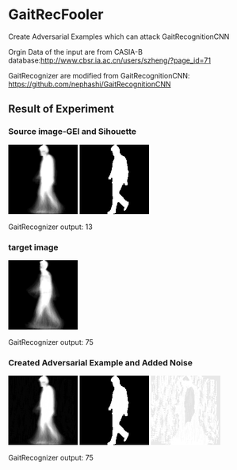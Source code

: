 # GaitRecFooler
Create Adversarial Examples which can attack GaitRecognitionCNN

Orgin Data of the input are from CASIA-B database:http://www.cbsr.ia.ac.cn/users/szheng/?page_id=71

GaitRecognizer are modified from GaitRecognitionCNN: https://github.com/nephashi/GaitRecognitionCNN

## Result of Experiment
### Source image-GEI and Sihouette
![Image 1](https://github.com/YifanPTAH/GaitRecFooler/blob/master/input/experiment-1/source/013-nm-04-090.png)
![Image 2](https://github.com/YifanPTAH/GaitRecFooler/blob/master/input/experiment-1/gif/source.gif)

GaitRecognizer output: 13
### target image
![Image 3](https://github.com/YifanPTAH/GaitRecFooler/blob/master/input/experiment-1/target/075-nm-04-090.png)

GaitRecognizer output: 75

### Created Adversarial Example and Added Noise
![image 4](https://github.com/YifanPTAH/GaitRecFooler/blob/master/output/experiment-1/gei/fake-gait-gei.png)
![image 5](https://github.com/YifanPTAH/GaitRecFooler/blob/master/output/experiment-1/gif/fake.gif)
![image 6](https://github.com/YifanPTAH/GaitRecFooler/blob/master/output/experiment-1/noise/noise.png)

GaitRecognizer output: 75




